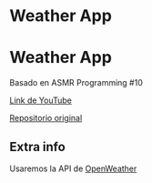 # Weather App

# Weather App

Basado en ASMR Programming #10

[Link de YouTube](https://www.youtube.com/watch?v=iILFBGm_I9M)

[Repositorio original](https://github.com/AsmrProg-YT/100-days-of-javascript/tree/master/Day%20%2310%20-%20Weather%20App)

## Extra info

Usaremos la API de [OpenWeather](https://openweathermap.org/)

